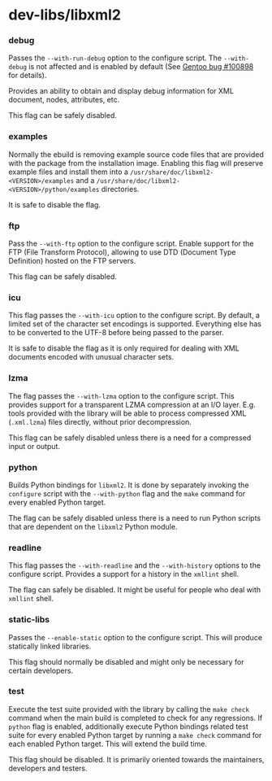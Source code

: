 # dev-libs/libxml2

### debug
Passes the `--with-run-debug` option to the configure script. The `--with-debug` is not affected and is enabled by default (See [Gentoo bug #100898](https://bugs.gentoo.org/100898) for details).

Provides an ability to obtain and display debug information for XML document, nodes, attributes, etc.

This flag can be safely disabled.

### examples
Normally the ebuild is removing example source code files that are provided with the package from the installation image. Enabling this flag will preserve example files and install them into a `/usr/share/doc/libxml2-<VERSION>/examples` and a `/usr/share/doc/libxml2-<VERSION>/python/examples` directories.

It is safe to disable the flag.

### ftp
Pass the `--with-ftp` option to the configure script. Enable support for the FTP (File Transform Protocol), allowing to use DTD (Document Type Definition) hosted on the FTP servers.

This flag can be safely disabled.

### icu
This flag passes the `--with-icu` option to the configure script. By default, a limited set of the character set encodings is supported. Everything else has to be converted to the UTF-8 before being passed to the parser.

It is safe to disable the flag as it is only required for dealing with XML documents encoded with unusual character sets.

### lzma
The flag passes the `--with-lzma` option to the configure script. This provides support for a transparent LZMA compression at an I/O layer. E.g.  tools provided with the library will be able to process compressed XML (`.xml.lzma`) files directly, without prior decompression.

This flag can be safely disabled unless there is a need for a compressed input or output.

### python
Builds Python bindings for `libxml2`. It is done by separately invoking the `configure` script with the `--with-python` flag and the `make` command for every enabled Python target.

The flag can be safely disabled unless there is a need to run Python scripts that are dependent on the `libxml2` Python module.

### readline
This flag passes the `--with-readline` and the `--with-history` options to the configure script. Provides a support for a history in the `xmllint` shell.

The flag can safely be disabled. It might be useful for people who deal with `xmllint` shell.

### static-libs
Passes the `--enable-static` option to the configure script. This will produce statically linked libraries.

This flag should normally be disabled and might only be necessary for certain developers.

### test
Execute the test suite provided with the library by calling the `make check` command when the main build is completed to check for any regressions. If `python` flag is enabled, additionally execute Python bindings related test suite for every enabled Python target by running a `make check` command for each enabled Python target. This will extend the build time.

This flag should be disabled. It is primarily oriented towards the maintainers, developers and testers.
